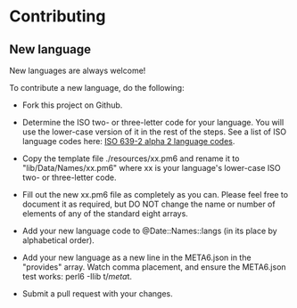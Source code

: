 # Contributing

## New language

New languages are always welcome!

To contribute a new language, do the following:

+ Fork this project on Github.

+ Determine the ISO two- or three-letter code for your language. You will
  use the lower-case version of it in the rest of the steps.
  See a list of ISO language codes here: [ISO 639-2 alpha 2 language codes](https://www.loc.gov/standards/iso639-2/php/code_list.php).

+ Copy the template file ./resources/xx.pm6 and rename it to
  "lib/Data/Names/xx.pm6" where xx is your language's lower-case ISO
  two- or three-letter code.

+ Fill out the new xx.pm6 file as completely as you can. Please
  feel free to document it as required, but DO NOT change the name or
  number of elements of any of the standard eight arrays.

+ Add your new language code to @Date::Names::langs (in its place by alphabetical order).

+ Add your new language as a new line in the META6.json in the "provides" array. Watch comma
  placement, and ensure the META6.json test works: perl6 -Ilib t/*meta*t.

+ Submit a pull request with your changes.

